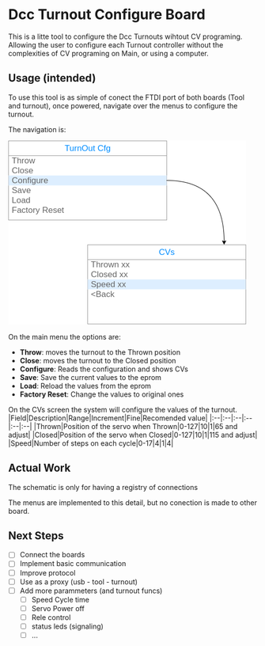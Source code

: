 # Dcc Turnout Configure Board  
This is a litte tool to configure the Dcc Turnouts wihtout CV programing. Allowing the user to configure each Turnout controller without the complexities of CV programing on Main, or using a computer.

## Usage (intended)
To use this tool is as simple of conect the FTDI port of both boards (Tool and turnout), once powered, navigate over the menus to configure the turnout.

The navigation is:

![Menus MockUp](Menus.png)

On the main menu the options are:
* __Throw__: moves the turnout to the Thrown position
* __Close__: moves the turnout to the Closed position
* __Configure__: Reads the configuration and shows CVs
* __Save__: Save the current values to the eprom 
* __Load__: Reload the values from the eprom
* __Factory Reset__: Change the values to original ones

On the CVs screen the system will configure the values of the turnout. 
|Field|Description|Range|Increment|Fine|Recomended value|
|:--|:--|:--|:--|:--|:--|
|Thrown|Position of the servo when Thrown|0-127|10|1|65 and adjust|
|Closed|Position of the servo when Closed|0-127|10|1|115 and adjust|
|Speed|Number of steps on each cycle|0-17|4|1|4|

## Actual Work
The schematic is only for having a registry of connections

The menus are implemented to this detail, but no conection is made to other board.

## Next Steps
* [ ] Connect the boards
* [ ] Implement basic communication
* [ ] Improve protocol
* [ ] Use as a proxy (usb - tool - turnout)
* [ ] Add more parammeters (and turnout funcs)
  * [ ] Speed Cycle time
  * [ ] Servo Power off 
  * [ ] Rele control
  * [ ] status leds (signaling)
  * [ ] ...
